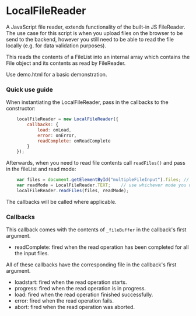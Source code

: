# LocalFileReader

A JavaScript file reader, extends functionality of the built-in JS FileReader. The use case for this script is when you upload files on the browser to be send to the backend, however you still need to be able to read the file locally (e.g. for data validation purposes).

This reads the contents of a FileList into an internal array which contains the File object and its contents as read by FileReader.

Use demo.html for a basic demonstration.

### Quick use guide

When instantiating the LocalFileReader, pass in the callbacks to the constructor:

```javascript
    localFileReader = new LocalFileReader({
        callbacks: {
            load: onLoad,
            error: onError,
            readComplete: onReadComplete
        }
    });
```

Afterwards, when you need to read file contents call `readFiles()` and pass in the fileList and read mode:

```javascript
    var files = document.getElementById("multipleFileInput").files; // substitute in your file list source
    var readMode = LocalFileReader.TEXT;    // use whichever mode you need
    localFileReader.readFiles(files, readMode);
```

The callbacks will be called where applicable.

### Callbacks

This callback comes with the contents of `_fileBuffer` in the callback's first argument.
* readComplete: fired when the read operation has been completed for all the input files.

All of these callbacks have the corresponding file in the callback's first argument.
* loadstart: fired when the read operation starts.
* progress: fired when the read operation is in progress.
* load: fired when the read operation finished successfully.
* error: fired when the read operation fails.
* abort: fired when the read operation was aborted.
